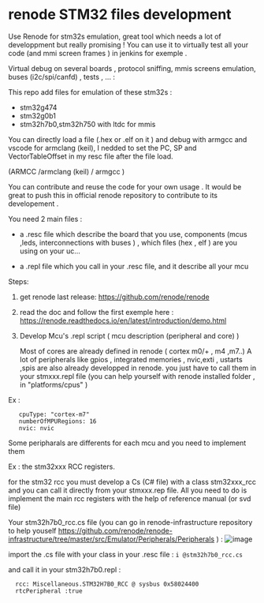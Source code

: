 # renode STM32 files development

Use Renode for stm32s emulation,
great tool which needs a lot of developpment but really promising ! 
You can use it to virtually test all your code (and mmi screen frames ) in jenkins for exemple .

Virtual debug on several boards , protocol sniffing, mmis screens emulation, buses (i2c/spi/canfd) , tests ,  ... : 

This repo add files for emulation of these stm32s :

- stm32g474 
- stm32g0b1
- stm32h7b0,stm32h750 with ltdc for mmis

You can directly load a file (.hex or .elf on it ) and debug with armgcc and vscode
for armclang (keil), I nedded to set the PC, SP and VectorTableOffset in my resc file after the file load.

  (ARMCC /armclang (keil) / armgcc )

  You can contribute and reuse the code for your own usage .
  It would be great to push this in official renode repository to contribute to its developement .

You need 2 main files :
- a .resc file which describe the board that you use, components (mcus ,leds, interconnections with buses ) , 
which files (hex , elf ) are you using on your uc...

- a .repl file which you call in your .resc file, and it describe all your mcu


Steps:

1) get renode last release:
https://github.com/renode/renode

2) read the doc and follow the first exemple here : https://renode.readthedocs.io/en/latest/introduction/demo.html

3) Develop Mcu's .repl script ( mcu  description (peripheral and core) )
   
   Most of cores are already defined in renode ( cortex m0/+ , m4 ,m7..)
   A lot of peripherals like  gpios , integrated memories , nvic,exti , ustarts ,spis are also already developped in renode.
   you just have to call them in your stmxxx.repl file (you can help yourself with renode installed folder , in "platforms/cpus" )

  Ex : 
 ``` cpu: CPU.CortexM @ sysbus
    cpuType: "cortex-m7"
    numberOfMPURegions: 16
    nvic: nvic
```

  Some peripharals are differents for each mcu and you need to implement them 
  
  Ex : 
  the stm32xxx RCC registers.

  for the stm32 rcc you must develop a Cs (C# file) with a class stm32xxx_rcc and you can call it directly from your  stmxxx.rep file.
  All you need to do is implement the main rcc registers with the help of reference manual (or svd file)

Your stm32h7b0_rcc.cs file (you can go in renode-infrastructure repository to help youself https://github.com/renode/renode-infrastructure/tree/master/src/Emulator/Peripherals/Peripherals ) :
![image](https://github.com/user-attachments/assets/b69768b9-6db5-46e1-bb7b-dbe0c8c65448)

import the .cs file with your class in your .resc file : ```i @stm32h7b0_rcc.cs```


and call it in your stm32h7b0.repl :

```
  rcc: Miscellaneous.STM32H7B0_RCC @ sysbus 0x58024400
  rtcPeripheral :true
```


